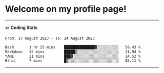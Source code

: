 # Welcome on my profile page!
<!-- print(("dralla"[::-1]+"s").capitalize()) -->

<!-- ---
👨🏻‍💻 **Busy With**
* Learning new Skills.
* Building small Projects.
* Being helpful. -->

---
📊 **Coding Stats**
<!--START_SECTION:waka-->

```txt
From: 17 August 2023 - To: 24 August 2023

Bash       1 hr 25 mins    ██████████████▓░░░░░░░░░░   58.43 %
Markdown   32 mins         █████▒░░░░░░░░░░░░░░░░░░░   21.94 %
YAML       21 mins         ███▓░░░░░░░░░░░░░░░░░░░░░   14.52 %
Ezhil      7 mins          █▒░░░░░░░░░░░░░░░░░░░░░░░   05.11 %
```

<!--END_SECTION:waka-->
---
